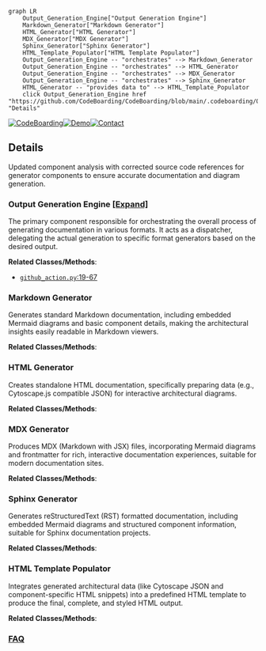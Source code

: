```mermaid
graph LR
    Output_Generation_Engine["Output Generation Engine"]
    Markdown_Generator["Markdown Generator"]
    HTML_Generator["HTML Generator"]
    MDX_Generator["MDX Generator"]
    Sphinx_Generator["Sphinx Generator"]
    HTML_Template_Populator["HTML Template Populator"]
    Output_Generation_Engine -- "orchestrates" --> Markdown_Generator
    Output_Generation_Engine -- "orchestrates" --> HTML_Generator
    Output_Generation_Engine -- "orchestrates" --> MDX_Generator
    Output_Generation_Engine -- "orchestrates" --> Sphinx_Generator
    HTML_Generator -- "provides data to" --> HTML_Template_Populator
    click Output_Generation_Engine href "https://github.com/CodeBoarding/CodeBoarding/blob/main/.codeboarding/Output_Generation_Engine.md" "Details"
```

[![CodeBoarding](https://img.shields.io/badge/Generated%20by-CodeBoarding-9cf?style=flat-square)](https://github.com/CodeBoarding/GeneratedOnBoardings)[![Demo](https://img.shields.io/badge/Try%20our-Demo-blue?style=flat-square)](https://www.codeboarding.org/demo)[![Contact](https://img.shields.io/badge/Contact%20us%20-%20contact@codeboarding.org-lightgrey?style=flat-square)](mailto:contact@codeboarding.org)

## Details

Updated component analysis with corrected source code references for generator components to ensure accurate documentation and diagram generation.

### Output Generation Engine [[Expand]](./Output_Generation_Engine.md)
The primary component responsible for orchestrating the overall process of generating documentation in various formats. It acts as a dispatcher, delegating the actual generation to specific format generators based on the desired output.


**Related Classes/Methods**:

- <a href="https://github.com/CodeBoarding/CodeBoarding/blob/main/github_action.py#L19-L67" target="_blank" rel="noopener noreferrer">`github_action.py`:19-67</a>


### Markdown Generator
Generates standard Markdown documentation, including embedded Mermaid diagrams and basic component details, making the architectural insights easily readable in Markdown viewers.


**Related Classes/Methods**:



### HTML Generator
Creates standalone HTML documentation, specifically preparing data (e.g., Cytoscape.js compatible JSON) for interactive architectural diagrams.


**Related Classes/Methods**:



### MDX Generator
Produces MDX (Markdown with JSX) files, incorporating Mermaid diagrams and frontmatter for rich, interactive documentation experiences, suitable for modern documentation sites.


**Related Classes/Methods**:



### Sphinx Generator
Generates reStructuredText (RST) formatted documentation, including embedded Mermaid diagrams and structured component information, suitable for Sphinx documentation projects.


**Related Classes/Methods**:



### HTML Template Populator
Integrates generated architectural data (like Cytoscape JSON and component-specific HTML snippets) into a predefined HTML template to produce the final, complete, and styled HTML output.


**Related Classes/Methods**:





### [FAQ](https://github.com/CodeBoarding/GeneratedOnBoardings/tree/main?tab=readme-ov-file#faq)

